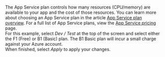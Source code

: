 The App Service plan controls how many resources (CPU/memory) are available to your app and the cost of those resources. You can learn more about choosing an App Service plan in the article [App Service plan overview](/azure/app-service/overview-hosting-plans). For a full list of App Service plans, view the [App Service pricing](https://azure.microsoft.com/pricing/details/app-service/windows/) page.
<br>
For this example, select *Dev / Test* at the top of the screen and select either the F1 (Free) or B1 (Basic) plan.  The B1 Basic plan will incur a small charge against your Azure account.
<br>
When finished, select *Apply* to apply your changes.
